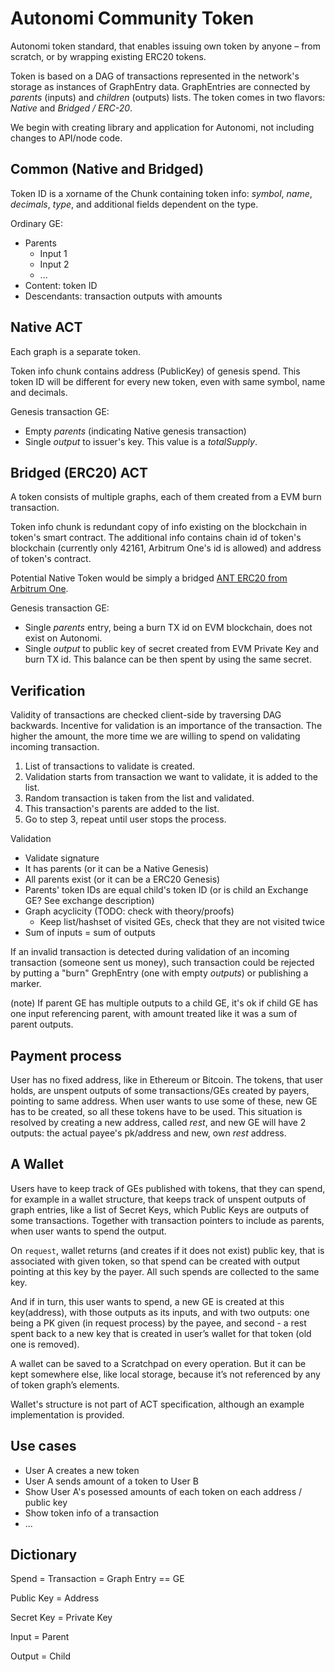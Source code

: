 # Autonomi Community Token

Autonomi token standard, that enables issuing own token by anyone – from scratch, or by wrapping existing ERC20 tokens.

Token is based on a DAG of transactions represented in the network's storage as instances of GraphEntry data. GraphEntries are connected by *parents* (inputs) and *children* (outputs) lists. The token comes in two flavors: *Native* and *Bridged / ERC-20*.

We begin with creating library and application for Autonomi, not including changes to API/node code.

## Common (Native and Bridged)

Token ID is a xorname of the Chunk containing token info: *symbol*, *name*, *decimals*, *type*, and additional fields dependent on the type.

Ordinary GE:
* Parents
  * Input 1
  * Input 2
  * ...
* Content: token ID
* Descendants: transaction outputs with amounts

## Native ACT

Each graph is a separate token.

Token info chunk contains address (PublicKey) of genesis spend. This token ID will be different for every new token, even with same symbol, name and decimals.

Genesis transaction GE:
* Empty *parents* (indicating Native genesis transaction)
* Single *output* to issuer's key. This value is a *totalSupply*.

## Bridged (ERC20) ACT

A token consists of multiple graphs, each of them created from a EVM burn transaction.

Token info chunk is redundant copy of info existing on the blockchain in token's smart contract. The additional info contains chain id of token's blockchain (currently only 42161, Arbitrum One's id is allowed) and address of token's contract.

Potential Native Token would be simply a bridged [ANT ERC20 from Arbitrum One](https://arbiscan.io/token/0xa78d8321b20c4ef90ecd72f2588aa985a4bdb684).

Genesis transaction GE:
* Single *parents* entry, being a burn TX id on EVM blockchain, does not exist on Autonomi.
* Single *output* to public key of secret created from EVM Private Key and burn TX id. This balance can be then spent by using the same secret.

## Verification

Validity of transactions are checked client-side by traversing DAG backwards. Incentive for validation is an importance of the transaction. The higher the amount, the more time we are willing to spend on validating incoming transaction.

1. List of transactions to validate is created.
2. Validation starts from transaction we want to validate, it is added to the list.
3. Random transaction is taken from the list and validated.
4. This transaction's parents are added to the list.
5. Go to step 3, repeat until user stops the process.

Validation
* Validate signature
* It has parents (or it can be a Native Genesis)
* All parents exist (or it can be a ERC20 Genesis)
* Parents' token IDs are equal child's token ID (or is child an Exchange GE? See exchange description)
* Graph acyclicity (TODO: check with theory/proofs)
  * Keep list/hashset of visited GEs, check that they are not visited twice
* Sum of inputs = sum of outputs

If an invalid transaction is detected during validation of an incoming transaction (someone sent us money), such transaction could be rejected by putting a "burn" GrephEntry (one with empty *outputs*) or publishing a marker.

(note) If parent GE has multiple outputs to a child GE, it's ok if child GE has one input referencing parent, with amount treated like it was a sum of parent outputs.

## Payment process

User has no fixed address, like in Ethereum or Bitcoin. The tokens, that user holds, are unspent outputs of some transactions/GEs created by payers, pointing to same address. When user wants to use some of these, new GE has to be created, so all these tokens have to be used. This situation is resolved by creating a new address, called *rest*, and new GE will have 2 outputs: the actual payee's pk/address and new, own *rest* address.

## A Wallet

Users have to keep track of GEs published with tokens, that they can spend, for example in a wallet structure, that keeps track of unspent outputs of graph entries, like a list of Secret Keys, which Public Keys are outputs of some transactions. Together with transaction pointers to include as parents, when user wants to spend the output.

On `request`, wallet returns (and creates if it does not exist) public key, that is associated with given token, so that spend can be created with output pointing at this key by the payer. All such spends are collected to the same key.

And if in turn, this user wants to spend, a new GE is created at this key(address), with those outputs as its inputs, and with two outputs: one being a PK given (in request process) by the payee, and second - a rest spent back to a new key that is created in user’s wallet for that token (old one is removed).

A wallet can be saved to a Scratchpad on every operation. But it can be kept somewhere else, like local storage, because it’s not referenced by any of token graph’s elements.

Wallet's structure is not part of ACT specification, although an example implementation is provided.

## Use cases

* User A creates a new token
* User A sends amount of a token to User B
* Show User A's posessed amounts of each token on each address / public key
* Show token info of a transaction
* ...

## Dictionary

Spend = Transaction = Graph Entry == GE

Public Key = Address

Secret Key = Private Key

Input = Parent

Output = Child

